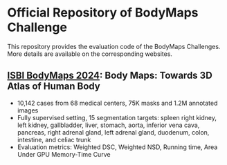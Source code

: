 # Official Repository of BodyMaps Challenge

This repository provides the evaluation code of the BodyMaps Challenges. More details are available on the corresponding websites.

## [ISBI BodyMaps 2024](https://codalab.lisn.upsaclay.fr/competitions/16919): Body Maps: Towards 3D Atlas of Human Body

- 10,142 cases from 68 medical centers, 75K masks and 1.2M annotated images
- Fully supervised setting, 15 segmentation targets: spleen
right kidney, left kidney, gallbladder, liver, stomach, aorta, inferior vena cava, pancreas, right adrenal gland, left adrenal gland, duodenum, colon, intestine, and celiac trunk
- Evaluation metrics: Weighted DSC, Weighted NSD, Running time, Area Under GPU Memory-Time Curve